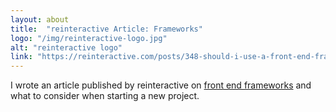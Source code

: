 ```yaml
---
layout: about
title:  "reinteractive Article: Frameworks"
logo: "/img/reinteractive-logo.jpg"
alt: "reinteractive logo"
link: "https://reinteractive.com/posts/348-should-i-use-a-front-end-framework"
---
```


I wrote an article published by reinteractive on [front end frameworks](/publications/#reinteractive-framework-2018) and what to consider when starting a new project.
